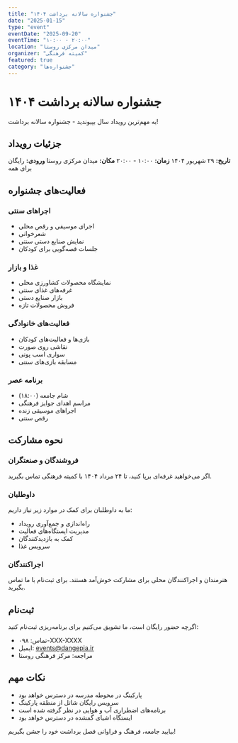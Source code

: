 ```yaml
---
title: "جشنواره سالانه برداشت ۱۴۰۴"
date: "2025-01-15"
type: "event"
eventDate: "2025-09-20"
eventTime: "۱۰:۰۰ - ۲۰:۰۰"
location: "میدان مرکزی روستا"
organizer: "کمیته فرهنگی"
featured: true
category: "جشنواره‌ها"
---
```


# جشنواره سالانه برداشت ۱۴۰۴

به مهم‌ترین رویداد سال بپیوندید - جشنواره سالانه برداشت!

## جزئیات رویداد

**تاریخ:** ۲۹ شهریور ۱۴۰۴
**زمان:** ۱۰:۰۰ - ۲۰:۰۰
**مکان:** میدان مرکزی روستا
**ورودی:** رایگان برای همه

## فعالیت‌های جشنواره

### اجراهای سنتی
- اجرای موسیقی و رقص محلی
- شعرخوانی
- نمایش صنایع دستی سنتی
- جلسات قصه‌گویی برای کودکان

### غذا و بازار
- نمایشگاه محصولات کشاورزی محلی
- غرفه‌های غذای سنتی
- بازار صنایع دستی
- فروش محصولات تازه

### فعالیت‌های خانوادگی
- بازی‌ها و فعالیت‌های کودکان
- نقاشی روی صورت
- سواری اسب پونی
- مسابقه بازی‌های سنتی

### برنامه عصر
- شام جامعه (۱۸:۰۰)
- مراسم اهدای جوایز فرهنگی
- اجراهای موسیقی زنده
- رقص سنتی

## نحوه مشارکت

### فروشندگان و صنعتگران
اگر می‌خواهید غرفه‌ای برپا کنید، تا ۲۴ مرداد ۱۴۰۴ با کمیته فرهنگی تماس بگیرید.

### داوطلبان
ما به داوطلبان برای کمک در موارد زیر نیاز داریم:
- راه‌اندازی و جمع‌آوری رویداد
- مدیریت ایستگاه‌های فعالیت
- کمک به بازدیدکنندگان
- سرویس غذا

### اجراکنندگان
هنرمندان و اجراکنندگان محلی برای مشارکت خوش‌آمد هستند. برای ثبت‌نام با ما تماس بگیرید.

## ثبت‌نام

اگرچه حضور رایگان است، ما تشویق می‌کنیم برای برنامه‌ریزی ثبت‌نام کنید:
- تماس: ۰۹۸-XXX-XXXX
- ایمیل: events@dangepia.ir
- مراجعه: مرکز فرهنگی روستا

## نکات مهم

- پارکینگ در محوطه مدرسه در دسترس خواهد بود
- سرویس رایگان شاتل از منطقه پارکینگ
- برنامه‌های اضطراری آب و هوایی در نظر گرفته شده است
- ایستگاه اشیای گمشده در دسترس خواهد بود

بیایید جامعه، فرهنگ و فراوانی فصل برداشت خود را جشن بگیریم!

